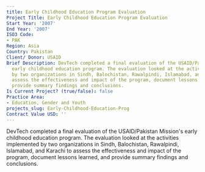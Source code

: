 ```yaml
---
title: Early Childhood Education Program Evaluation
Project Title: Early Childhood Education Program Evaluation
Start Year: '2007'
End Year: '2007'
ISO3 Code:
- PAK
Region: Asia
Country: Pakistan
Client/ Donor: USAID
Brief Description: DevTech completed a final evaluation of the USAID/Pakistan Mission's
  early childhood education program. The evaluation looked at the activities implemented
  by two organizations in Sindh, Balochistan, Rawalpindi, Islamabad, and Karachi to
  assess the effectiveness and impact of the program, document lessons learned, and
  provide summary findings and conclusions.
Is Current Project? (true/false): false
Practice Area:
- Education, Gender and Youth
projects_slug: Early-Childhood-Education-Prog
Contract Value USD: ''
---
```


DevTech completed a final evaluation of the USAID/Pakistan Mission's early childhood education program. The evaluation looked at the activities implemented by two organizations in Sindh, Balochistan, Rawalpindi, Islamabad, and Karachi to assess the effectiveness and impact of the program, document lessons learned, and provide summary findings and conclusions.
